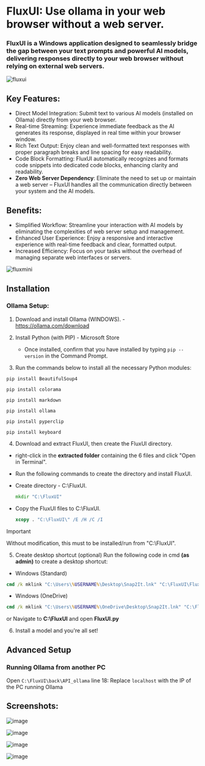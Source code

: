 # FluxUI: Use ollama in your web browser without a web server.
### FluxUI is a Windows application designed to seamlessly bridge the gap between your text prompts and powerful AI models, delivering responses directly to your web browser without relying on external web servers.

![fluxui](https://github.com/user-attachments/assets/d8d789b6-1780-41a9-ba0a-2490488c9140)

## Key Features:

* Direct Model Integration: Submit text to various AI models (installed on Ollama) directly from your web browser.
* Real-time Streaming: Experience immediate feedback as the AI generates its response, displayed in real time within your browser window.
* Rich Text Output: Enjoy clean and well-formatted text responses with proper paragraph breaks and line spacing for easy readability.
* Code Block Formatting: FluxUI automatically recognizes and formats code snippets into dedicated code blocks, enhancing clarity and readability.
* **Zero Web Server Dependency**: Eliminate the need to set up or maintain a web server – FluxUI handles all the communication directly between your system and the AI models.
## Benefits:

* Simplified Workflow: Streamline your interaction with AI models by eliminating the complexities of web server setup and management.
* Enhanced User Experience: Enjoy a responsive and interactive experience with real-time feedback and clear, formatted output.
* Increased Efficiency: Focus on your tasks without the overhead of managing separate web interfaces or servers.


![fluxmini](https://github.com/user-attachments/assets/3a4d2b2e-051c-47d2-9b4e-8dff9e526c1e)



## Installation

### Ollama Setup:
1. Download and install Ollama (WINDOWS). - https://ollama.com/download
   
2. Install Python (with PIP) - Microsoft Store
   - Once installed, confirm that you have installed by typing `pip --version` in the Command Prompt.

3. Run the commands below to install all the necessary Python modules:
```
pip install BeautifulSoup4
```
```
pip install colorama
```
```
pip install markdown
```
```
pip install ollama
```
```
pip install pyperclip
```
```
pip install keyboard
```

4. Download and extract FluxUI, then create the FluxUI directory.

  * right-click in the **extracted folder** containing the 6 files and click "Open in Terminal".
   
  * Run the following commands to create the directory and install FluxUI.

* Create directory - C:\FluxUI.
   ```cmd
   mkdir "C:\FluxUI"
   ```
* Copy the FluxUI files to C:\FluxUI.
   ```cmd
   xcopy . "C:\FluxUI\" /E /H /C /I
   ```
   
> [!IMPORTANT]
> Without modification, this must to be installed/run from "C:\FluxUI".

 
5. Create desktop shortcut (optional)
  Run the following code in cmd **(as admin)** to create a desktop shortcut: 
- Windows (Standard)
```cmd
cmd /k mklink "C:\Users\%USERNAME%\Desktop\Snap2It.lnk" "C:\FluxUI\FluxUI.py"
```
- Windows (OneDrive)
```cmd
cmd /k mklink "C:\Users\%USERNAME%\OneDrive\Desktop\Snap2It.lnk" "C:\FluxUI\FluxUI.py"
```
or Navigate to **C:\FluxUI** and open **FluxUI.py**

6. Install a model and you're all set!

## Advanced Setup

### Running Ollama from another PC
Open ``C:\FluxUI\back\API_ollama`` line 18: Replace ``localhost`` with the IP of the PC running Ollama

## Screenshots:

![image](https://github.com/user-attachments/assets/71b49752-39aa-4364-ac59-0028b98bbbbf)

![image](https://github.com/user-attachments/assets/27fd32bd-1875-4009-be2f-11c7e0162fc7)

![image](https://github.com/user-attachments/assets/5c8613d4-ed54-482a-864c-70f7ded8a69e)

![image](https://github.com/user-attachments/assets/8c12a084-59f5-434e-9d7f-af10b636a016)


